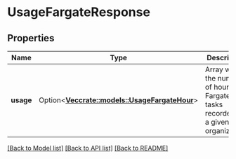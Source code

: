# UsageFargateResponse

## Properties

Name | Type | Description | Notes
------------ | ------------- | ------------- | -------------
**usage** | Option<[**Vec<crate::models::UsageFargateHour>**](UsageFargateHour.md)> | Array with the number of hourly Fargate tasks recorded for a given organization. | [optional]

[[Back to Model list]](../README.md#documentation-for-models) [[Back to API list]](../README.md#documentation-for-api-endpoints) [[Back to README]](../README.md)


